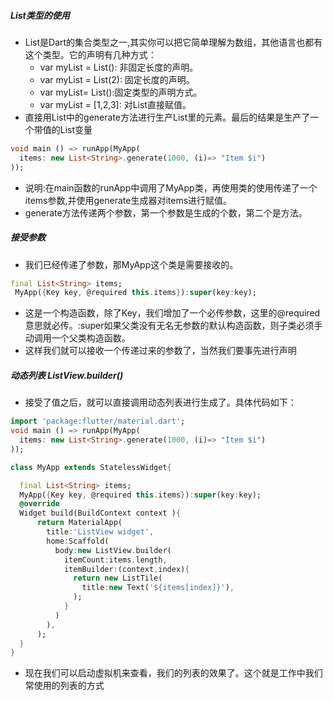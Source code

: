 ##### List类型的使用

* List是Dart的集合类型之一,其实你可以把它简单理解为数组，其他语言也都有这个类型。它的声明有几种方式：
    * var myList = List(): 非固定长度的声明。
    * var myList = List(2): 固定长度的声明。
    * var myList= List<String>():固定类型的声明方式。
    * var myList = [1,2,3]: 对List直接赋值。
* 直接用List中的generate方法进行生产List里的元素。最后的结果是生产了一个带值的List变量

```dart
void main () => runApp(MyApp(
  items: new List<String>.generate(1000, (i)=> "Item $i")
));
```
* 说明:在main函数的runApp中调用了MyApp类，再使用类的使用传递了一个items参数,并使用generate生成器对items进行赋值。
* generate方法传递两个参数，第一个参数是生成的个数，第二个是方法。

##### 接受参数

* 我们已经传递了参数，那MyApp这个类是需要接收的。

```dart
final List<String> items;
 MyApp({Key key, @required this.items}):super(key:key);
```

* 这是一个构造函数，除了Key，我们增加了一个必传参数，这里的@required意思就必传。:super如果父类没有无名无参数的默认构造函数，则子类必须手动调用一个父类构造函数。
* 这样我们就可以接收一个传递过来的参数了，当然我们要事先进行声明

##### 动态列表 ListView.builder()

* 接受了值之后，就可以直接调用动态列表进行生成了。具体代码如下：

```dart
import 'package:flutter/material.dart';
void main () => runApp(MyApp(
  items: new List<String>.generate(1000, (i)=> "Item $i")
));

class MyApp extends StatelessWidget{

  final List<String> items;
  MyApp({Key key, @required this.items}):super(key:key);
  @override
  Widget build(BuildContext context ){
      return MaterialApp(
        title:'ListView widget',
        home:Scaffold(
          body:new ListView.builder(
            itemCount:items.length,
            itemBuilder:(context,index){
              return new ListTile(
                title:new Text('${items[index]}'),
              );
            }
          )
        ),
      );
  }
}
```

* 现在我们可以启动虚拟机来查看，我们的列表的效果了。这个就是工作中我们常使用的列表的方式